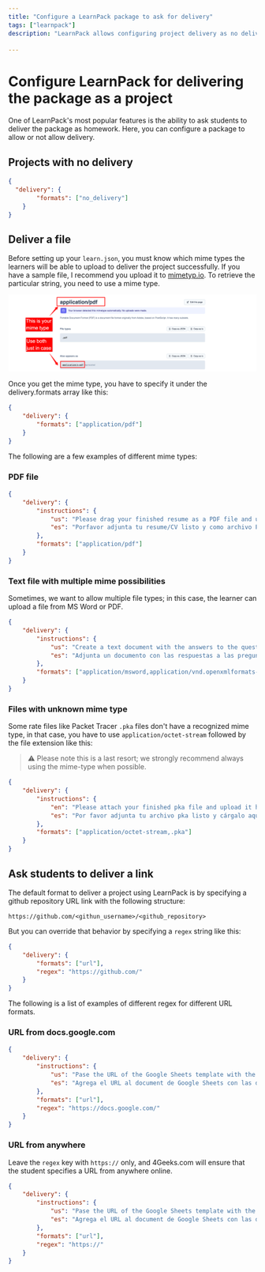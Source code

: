 ```yaml
---
title: "Configure a LearnPack package to ask for delivery"
tags: ["learnpack"]
description: "LearnPack allows configuring project delivery as no delivery, file uploads (via MIME types), or URL submissions (validated by regex). Examples include PDFs, Word files, GitHub links, or Google Docs URLs."

---
```


# Configure LearnPack for delivering the package as a project

One of LearnPack's most popular features is the ability to ask students to deliver the package as homework. Here, you can configure a package to allow or not allow delivery.

## Projects with no delivery

```json filename="learn.json"
{
  "delivery": {
		"formats": ["no_delivery"]
	}
}
```

## Deliver a file

Before setting up your `learn.json`, you must know which mime types the learners will be able to upload to deliver the project successfully. If you have a sample file, I recommend you upload it to [mimetyp.io](https://mimetype.io/). To retrieve the particular string, you need to use a mime type.

![how to get mime types](https://github.com/learnpack/docs/blob/main/assets/mime-type.png?raw=true)

Once you get the mime type, you have to specify it under the delivery.formats array like this:

```json filename="learn.json"
{
	"delivery": {
		"formats": ["application/pdf"]
	}
}
```

The following are a few examples of different mime types:

### PDF file

```json filename="learn.json"
{
	"delivery": {
		"instructions": {
			"us": "Please drag your finished resume as a PDF file and upload it here",
			"es": "Porfavor adjunta tu resume/CV listo y como archivo PDF"
		},
		"formats": ["application/pdf"]
	}
}
```

### Text file with multiple mime possibilities

Sometimes, we want to allow multiple file types; in this case, the learner can upload a file from MS Word or PDF.

```json filename="learn.json"
{
	"delivery": {
		"instructions": {
			"us": "Create a text document with the answers to the questions in the instructions",
			"es": "Adjunta un documento con las respuestas a las preguntas"
		},
		"formats": ["application/msword,application/vnd.openxmlformats-officedocument.wordprocessingml.document,application/pdf"]
	}
}
```

### Files with unknown mime type

Some rate files like Packet Tracer `.pka` files don't have a recognized mime type, in that case, you have to use `application/octet-stream` followed by the file extension like this:

> ⚠️ Please note this is a last resort; we strongly recommend always using the mime-type when possible.

```json filename="learn.json"
{
    "delivery": {
		"instructions": {
			"en": "Please attach your finished pka file and upload it here",
			"es": "Por favor adjunta tu archivo pka listo y cárgalo aquí"
		},
		"formats": ["application/octet-stream,.pka"]
	}
}
```

## Ask students to deliver a link

The default format to deliver a project using LearnPack is by specifying a github repository URL link with the following structure:

```url
https://github.com/<githun_username>/<github_repository>
```

But you can override that behavior by specifying a `regex` string like this:

```json filename="learn.json"
{
    "delivery": {
  		"formats": ["url"],
  		"regex": "https://github.com/"
    }
}
```

The following is a list of examples of different regex for different URL formats.

### URL from docs.google.com

```json filename="learn.json"
{
	"delivery": {
		"instructions": {
			"us": "Pase the URL of the Google Sheets template with the different strategies discussed during the game",
			"es": "Agrega el URL al document de Google Sheets con las diferentes strategies discutidas"
		},
		"formats": ["url"],
		"regex": "https://docs.google.com/"
	}
}
```

### URL from anywhere

Leave the `regex` key with `https://` only, and 4Geeks.com will ensure that the student specifies a URL from anywhere online.

```json filename="learn.json"
{
	"delivery": {
		"instructions": {
			"us": "Pase the URL of the Google Sheets template with the different strategies discussed during the game",
			"es": "Agrega el URL al document de Google Sheets con las diferentes strategies discutidas"
		},
		"formats": ["url"],
		"regex": "https://"
	}
}
```
